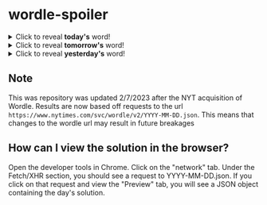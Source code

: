 # wordle-spoiler

<details>
  <summary>Click to reveal <b>today's</b> word!</summary>
  <br>
  <b> wagon </b>
</details>

<details>
  <summary>Click to reveal <b>tomorrow's</b> word!</summary>
  <br>
  <b> title </b>
</details>

<details>
  <summary>Click to reveal <b>yesterday's</b> word!</summary>
  <br>
  <b> shell </b>
</details>

## Note
This was repository was updated 2/7/2023 after the NYT acquisition of Wordle. Results are now based off requests to the url `https://www.nytimes.com/svc/wordle/v2/YYYY-MM-DD.json`. This means that changes to the wordle url may result in future breakages

## How can I view the solution in the browser?
Open the developer tools in Chrome. Click on the "network" tab. Under the Fetch/XHR section, you should see a request to YYYY-MM-DD.json. If you click on that request and view the "Preview" tab, you will see a JSON object containing the day's solution.